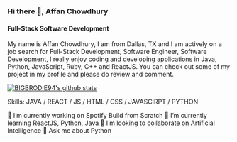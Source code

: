 ### Hi there 👋, Affan Chowdhury
#### Full-Stack Software Development
My name is Affan Chowdhury, I am from Dallas, TX and I am actively on a job search for Full-Stack Development, Software Engineer, Software Development, I really enjoy coding and developing applications in Java, Python, JavaScript, Ruby, C++ and ReactJS. You can check out some of my project in my profile and please do review and comment.


[![BIGBRODIE94's github stats](https://github-readme-stats.vercel.app/api?username=bigbrodie94)](https://github.com/anuraghazra/github-readme-stats)

Skills: JAVA / REACT / JS / HTML / CSS / JAVASCIRPT / PYTHON

🔭 I’m currently working on Spotify Build from Scratch
🌱 I’m currently learning ReactJS, Python, Java
👯 I’m looking to collaborate on Artificial Intelligence
💬 Ask me about Python








